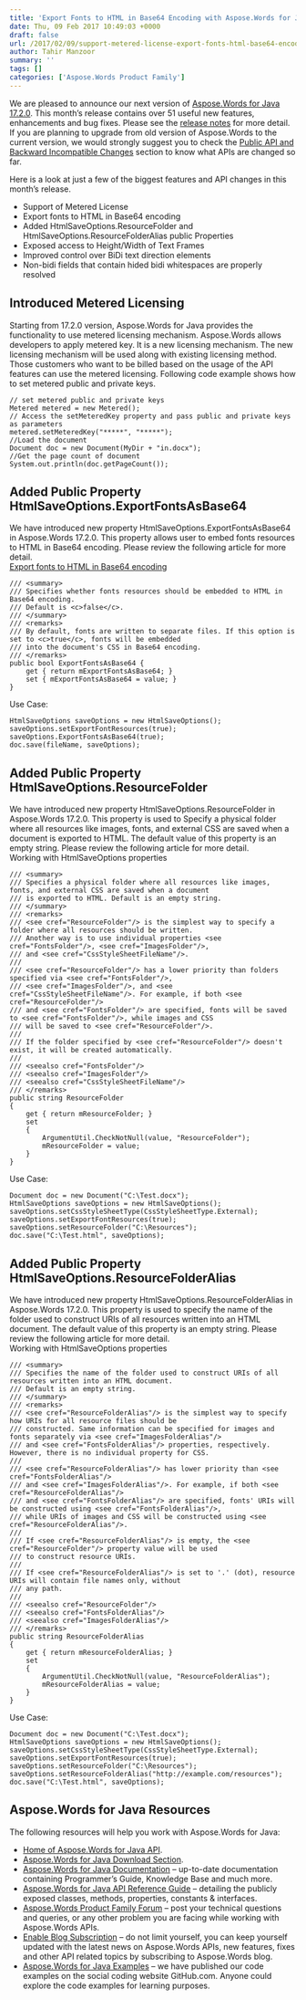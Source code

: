 ```yaml
---
title: 'Export Fonts to HTML in Base64 Encoding with Aspose.Words for Java 17.2.0'
date: Thu, 09 Feb 2017 10:49:03 +0000
draft: false
url: /2017/02/09/support-metered-license-export-fonts-html-base64-encoding-many-aspose.words-java-17.2.0/
author: Tahir Manzoor
summary: ''
tags: []
categories: ['Aspose.Words Product Family']
---
```


We are pleased to announce our next version of [Aspose.Words for Java 17.2.0][1]. This month’s release contains over 51 useful new features, enhancements and bug fixes. Please see the [release notes][2] for more detail. If you are planning to upgrade from old version of Aspose.Words to the current version, we would strongly suggest you to check the [Public API and Backward Incompatible Changes][3] section to know what APIs are changed so far.

Here is a look at just a few of the biggest features and API changes in this month’s release.

*   Support of Metered License
*   Export fonts to HTML in Base64 encoding
*   Added HtmlSaveOptions.ResourceFolder and HtmlSaveOptions.ResourceFolderAlias public Properties
*   Exposed access to Height/Width of Text Frames
*   Improved control over BiDi text direction elements
*   Non-bidi fields that contain hided bidi whitespaces are properly resolved

## Introduced Metered Licensing

Starting from 17.2.0 version, Aspose.Words for Java provides the functionality to use metered licensing mechanism. Aspose.Words allows developers to apply metered key. It is a new licensing mechanism. The new licensing mechanism will be used along with existing licensing method. Those customers who want to be billed based on the usage of the API features can use the metered licensing. Following code example shows how to set metered public and private keys.

```
// set metered public and private keys
Metered metered = new Metered();
// Access the setMeteredKey property and pass public and private keys as parameters
metered.setMeteredKey("*****", "*****");
//Load the document
Document doc = new Document(MyDir + "in.docx");
//Get the page count of document
System.out.println(doc.getPageCount());
```

## Added Public Property HtmlSaveOptions.ExportFontsAsBase64

We have introduced new property HtmlSaveOptions.ExportFontsAsBase64 in Aspose.Words 17.2.0. This property allows user to embed fonts resources to HTML in Base64 encoding. Please review the following article for more detail.  
[Export fonts to HTML in Base64 encoding][4]

```
/// <summary>
/// Specifies whether fonts resources should be embedded to HTML in Base64 encoding.
/// Default is <c>false</c>.
/// </summary>
/// <remarks>
/// By default, fonts are written to separate files. If this option is set to <c>true</c>, fonts will be embedded
/// into the document's CSS in Base64 encoding.
/// </remarks>
public bool ExportFontsAsBase64 {
    get { return mExportFontsAsBase64; }
    set { mExportFontsAsBase64 = value; }
} 
```

Use Case:

```
HtmlSaveOptions saveOptions = new HtmlSaveOptions();
saveOptions.setExportFontResources(true);
saveOptions.ExportFontsAsBase64(true);
doc.save(fileName, saveOptions);
```

## Added Public Property HtmlSaveOptions.ResourceFolder

We have introduced new property HtmlSaveOptions.ResourceFolder in Aspose.Words 17.2.0. This property is used to Specify a physical folder where all resources like images, fonts, and external CSS are saved when a document is exported to HTML. The default value of this property is an empty string. Please review the following article for more detail.  
Working with HtmlSaveOptions properties

```
/// <summary>
/// Specifies a physical folder where all resources like images, fonts, and external CSS are saved when a document
/// is exported to HTML. Default is an empty string.
/// </summary>
/// <remarks>
/// <see cref="ResourceFolder"/> is the simplest way to specify a folder where all resources should be written.
/// Another way is to use individual properties <see cref="FontsFolder"/>, <see cref="ImagesFolder"/>,
/// and <see cref="CssStyleSheetFileName"/>.
///
/// <see cref="ResourceFolder"/> has a lower priority than folders specified via <see cref="FontsFolder"/>,
/// <see cref="ImagesFolder"/>, and <see cref="CssStyleSheetFileName"/>. For example, if both <see cref="ResourceFolder"/>
/// and <see cref="FontsFolder"/> are specified, fonts will be saved to <see cref="FontsFolder"/>, while images and CSS
/// will be saved to <see cref="ResourceFolder"/>.
///
/// If the folder specified by <see cref="ResourceFolder"/> doesn't exist, it will be created automatically.
///
/// <seealso cref="FontsFolder"/>
/// <seealso cref="ImagesFolder"/>
/// <seealso cref="CssStyleSheetFileName"/>
/// </remarks>
public string ResourceFolder
{
    get { return mResourceFolder; }
    set
    {
        ArgumentUtil.CheckNotNull(value, "ResourceFolder");
        mResourceFolder = value;
    }
}
```

Use Case:

```
Document doc = new Document("C:\Test.docx");
HtmlSaveOptions saveOptions = new HtmlSaveOptions();
saveOptions.setCssStyleSheetType(CssStyleSheetType.External);
saveOptions.setExportFontResources(true);
saveOptions.setResourceFolder("C:\Resources");
doc.save("C:\Test.html", saveOptions);
```

## Added Public Property HtmlSaveOptions.ResourceFolderAlias

We have introduced new property HtmlSaveOptions.ResourceFolderAlias in Aspose.Words 17.2.0. This property is used to specify the name of the folder used to construct URIs of all resources written into an HTML document. The default value of this property is an empty string. Please review the following article for more detail.  
Working with HtmlSaveOptions properties

```
/// <summary>
/// Specifies the name of the folder used to construct URIs of all resources written into an HTML document.
/// Default is an empty string.
/// </summary>
/// <remarks>
/// <see cref="ResourceFolderAlias"/> is the simplest way to specify how URIs for all resource files should be
/// constructed. Same information can be specified for images and fonts separately via <see cref="ImagesFolderAlias"/>
/// and <see cref="FontsFolderAlias"/> properties, respectively. However, there is no individual property for CSS.
///
/// <see cref="ResourceFolderAlias"/> has lower priority than <see cref="FontsFolderAlias"/>
/// and <see cref="ImagesFolderAlias"/>. For example, if both <see cref="ResourceFolderAlias"/>
/// and <see cref="FontsFolderAlias"/> are specified, fonts' URIs will be constructed using <see cref="FontsFolderAlias"/>,
/// while URIs of images and CSS will be constructed using <see cref="ResourceFolderAlias"/>.
///
/// If <see cref="ResourceFolderAlias"/> is empty, the <see cref="ResourceFolder"/> property value will be used
/// to construct resource URIs.
///
/// If <see cref="ResourceFolderAlias"/> is set to '.' (dot), resource URIs will contain file names only, without
/// any path.
///
/// <seealso cref="ResourceFolder"/>
/// <seealso cref="FontsFolderAlias"/>
/// <seealso cref="ImagesFolderAlias"/>
/// </remarks>
public string ResourceFolderAlias
{
    get { return mResourceFolderAlias; }
    set
    {
        ArgumentUtil.CheckNotNull(value, "ResourceFolderAlias");
        mResourceFolderAlias = value;
    }
} 
```

Use Case:

```
Document doc = new Document("C:\Test.docx");
HtmlSaveOptions saveOptions = new HtmlSaveOptions();
saveOptions.setCssStyleSheetType(CssStyleSheetType.External);
saveOptions.setExportFontResources(true);
saveOptions.setResourceFolder("C:\Resources");
saveOptions.setResourceFolderAlias("http://example.com/resources");
doc.save("C:\Test.html", saveOptions);
```

## Aspose.Words for Java Resources

The following resources will help you work with Aspose.Words for Java:

*   [Home of Aspose.Words for Java API][5].
*   [Aspose.Words for Java Download Section][6].
*   [Aspose.Words for Java Documentation][7] – up-to-date documentation containing Programmer’s Guide, Knowledge Base and much more.
*   [Aspose.Words for Java API Reference Guide][8] – detailing the publicly exposed classes, methods, properties, constants & interfaces.
*   [Aspose.Words Product Family Forum][9] – post your technical questions and queries, or any other problem you are facing while working with Aspose.Words APIs.
*   [Enable Blog Subscription][10] – do not limit yourself, you can keep yourself updated with the latest news on Aspose.Words APIs, new features, fixes and other API related topics by subscribing to Aspose.Words blog.
*   [Aspose.Words for Java Examples][11] – we have published our code examples on the social coding website GitHub.com. Anyone could explore the code examples for learning purposes.




[1]: http://downloads.aspose.com/words/java
[2]: https://docs.aspose.com/display/wordsjava/Aspose.Words+for+Java+17.2.0+Release+Notes
[3]: https://docs.aspose.com/display/wordsjava/Aspose.Words+for+Java+17.2.0+Release+Notes
[4]: https://docs.aspose.com/display/wordsjava/Converting+a+Microsoft+Word+document+using+save+Method#ConvertingaMicrosoftWorddocumentusingsaveMethod-ExportFontstoHTMLinBase64Encoding
[5]: https://www.aspose.com/products/words/java
[6]: http://downloads.aspose.com/words/java
[7]: https://docs.aspose.com/display/wordsjava/Home
[8]: https://www.aspose.com/api/java/words
[9]: https://www.aspose.com/community/forums/aspose.words-product-family/75/showforum.aspx
[10]: https://blog.aspose.com/category/aspose-products/aspose-words-product-family/
[11]: https://github.com/aspose-words/Aspose.Words-for-Java





